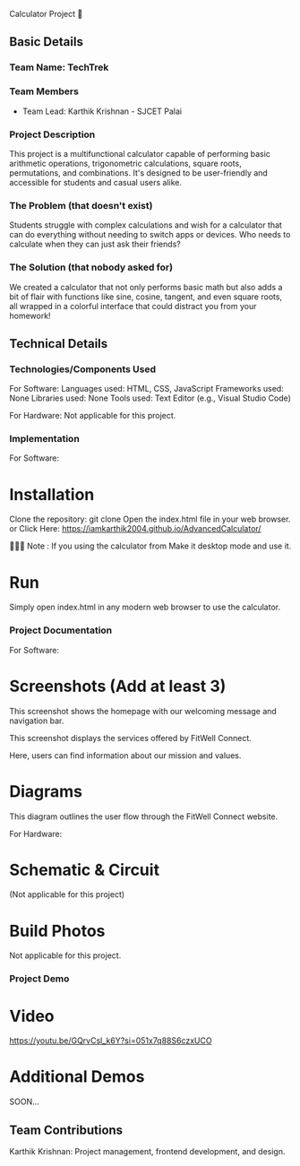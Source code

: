 Calculator Project 🎯

## Basic Details
### Team Name: TechTrek


### Team Members
- Team Lead: Karthik Krishnan - SJCET Palai

### Project Description
This project is a multifunctional calculator capable of performing basic arithmetic operations, trigonometric calculations, square roots, permutations, and combinations. It's designed to be user-friendly and accessible for students and casual users alike.

### The Problem (that doesn't exist)
Students struggle with complex calculations and wish for a calculator that can do everything without needing to switch apps or devices. Who needs to calculate when they can just ask their friends?

### The Solution (that nobody asked for)
We created a calculator that not only performs basic math but also adds a bit of flair with functions like sine, cosine, tangent, and even square roots, all wrapped in a colorful interface that could distract you from your homework!

## Technical Details
### Technologies/Components Used
For Software:
Languages used: HTML, CSS, JavaScript
Frameworks used: None
Libraries used: None
Tools used: Text Editor (e.g., Visual Studio Code)

For Hardware:
Not applicable for this project.

### Implementation
For Software:

# Installation
Clone the repository: git clone <repository-url>
Open the index.html file in your web browser.
or  Click Here: https://iamkarthik2004.github.io/AdvancedCalculator/

📌📌📌 Note : If you using the calculator from Make it desktop mode and use it.

# Run
Simply open index.html in any modern web browser to use the calculator.

### Project Documentation
For Software:

# Screenshots (Add at least 3)
This screenshot shows the homepage with our welcoming message and navigation bar.

This screenshot displays the services offered by FitWell Connect.

Here, users can find information about our mission and values.

# Diagrams
This diagram outlines the user flow through the FitWell Connect website.

For Hardware:

# Schematic & Circuit
(Not applicable for this project)

# Build Photos
Not applicable for this project.

### Project Demo
# Video
https://youtu.be/GQrvCsl_k6Y?si=051x7q88S6czxUCO

# Additional Demos
SOON...

## Team Contributions
Karthik Krishnan: Project management, frontend development, and design.
